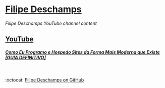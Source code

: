 # [Filipe Deschamps](https://filipedeschamps.com.br/)

_Filipe Deschamps YouTube channel content_  

## [YouTube](https://www.youtube.com/FilipeDeschamps)

##### [Como Eu Programo e Hospedo Sites da Forma Mais Moderna que Existe [GUIA DEFINITIVO]](./20200911)

<br>

:octocat: [Filipe Deschamps on GitHub](https://github.com/filipedeschamps)  
